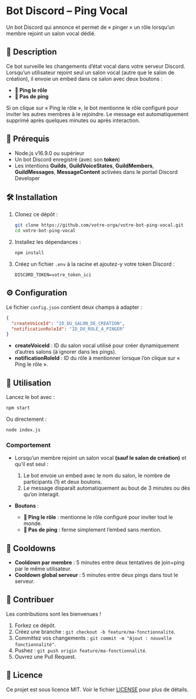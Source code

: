 # Bot Discord – Ping Vocal

Un bot Discord qui annonce et permet de « pinger » un rôle lorsqu’un membre rejoint un salon vocal dédié.

## 📝 Description

Ce bot surveille les changements d’état vocal dans votre serveur Discord. Lorsqu’un utilisateur rejoint seul un salon vocal (autre que le salon de création), il envoie un embed dans ce salon avec deux boutons :

* **📢 Ping le rôle**
* **🚫 Pas de ping**

Si on clique sur « Ping le rôle », le bot mentionne le rôle configuré pour inviter les autres membres à le rejoindre. Le message est automatiquement supprimé après quelques minutes ou après interaction.

## 🚀 Prérequis

* Node.js v16.9.0 ou supérieur
* Un bot Discord enregistré (avec son **token**)
* Les intentions **Guilds**, **GuildVoiceStates**, **GuildMembers**, **GuildMessages**, **MessageContent** activées dans le portail Discord Developer

## 🛠 Installation

1. Clonez ce dépôt :

   ```bash
   git clone https://github.com/votre-orga/votre-bot-ping-vocal.git
   cd votre-bot-ping-vocal
   ```

2. Installez les dépendances :

   ```bash
   npm install
   ```

3. Créez un fichier `.env` à la racine et ajoutez-y votre token Discord :

   ```
   DISCORD_TOKEN=votre_token_ici
   ```

## ⚙️ Configuration

Le fichier `config.json` contient deux champs à adapter :

```json
{
  "createVoiceId": "ID_DU_SALON_DE_CREATION",
  "notificationRoleId": "ID_DU_ROLE_A_PINGER"
}
```

* **createVoiceId** : ID du salon vocal utilisé pour créer dynamiquement d’autres salons (à ignorer dans les pings).
* **notificationRoleId** : ID du rôle à mentionner lorsque l’on clique sur « Ping le rôle ».

## 📖 Utilisation

Lancez le bot avec :

```bash
npm start
```

Ou directement :

```bash
node index.js
```

### Comportement

* Lorsqu’un membre rejoint un salon vocal **(sauf le salon de création)** et qu’il est seul :

  1. Le bot envoie un embed avec le nom du salon, le nombre de participants (1) et deux boutons.
  2. Le message disparaît automatiquement au bout de 3 minutes ou dès qu’on interagit.
* **Boutons** :

  * **📢 Ping le rôle** : mentionne le rôle configuré pour inviter tout le monde.
  * **🚫 Pas de ping** : ferme simplement l’embed sans mention.

## 🔄 Cooldowns

* **Cooldown par membre** : 5 minutes entre deux tentatives de join+ping par le même utilisateur.
* **Cooldown global serveur** : 5 minutes entre deux pings dans tout le serveur.

## 🤝 Contribuer

Les contributions sont les bienvenues !

1. Forkez ce dépôt.
2. Créez une branche : `git checkout -b feature/ma-fonctionnalité`.
3. Committez vos changements : `git commit -m "Ajout : nouvelle fonctionnalité"`.
4. Pushez : `git push origin feature/ma-fonctionnalité`.
5. Ouvrez une Pull Request.

## 📜 Licence

Ce projet est sous licence MIT. Voir le fichier [LICENSE](LICENSE) pour plus de détails.
